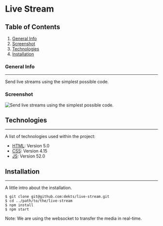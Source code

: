 # Live Stream

## Table of Contents
1. [General Info](#general-info)
1. [Screenshot](#screenshot)
2. [Technologies](#technologies)
3. [Installation](#installation)

### General Info
***
Send live streams using the simplest possible code.

### Screenshot
![Send live streams using the simplest possible code.](https://nimbus-screenshots.s3.amazonaws.com/s/be6788a47926a821b57ccdaee1a9747f.png)

## Technologies
***
A list of technologies used within the project:
* [HTML](https://html.com/html5): Version 5.0
* [CSS](https://www.w3.org/Style/CSS): Version 4.15
* [JS](https://www.javascript.com): Version 52.0

## Installation
***
A little intro about the installation. 
```
$ git clone git@github.com:dekts/live-stream.git
$ cd ../path/to/the/live-stream
$ npm install
$ npm start
```
Note: We are using the websocket to transfer the media in real-time.